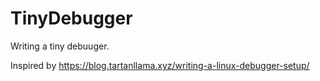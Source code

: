 # TinyDebugger


Writing a tiny debuuger.

Inspired by https://blog.tartanllama.xyz/writing-a-linux-debugger-setup/

